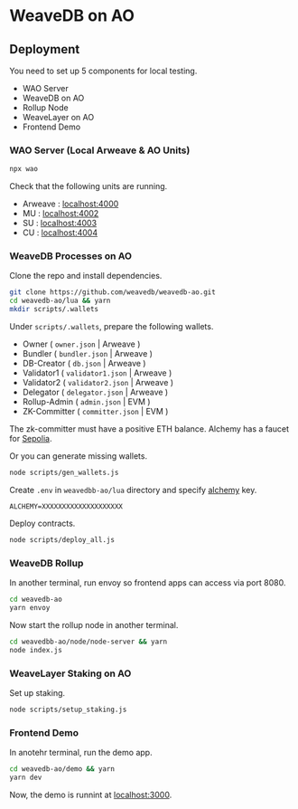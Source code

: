 # WeaveDB on AO

## Deployment

You need to set up 5 components for local testing.

- WAO Server
- WeaveDB on AO
- Rollup Node
- WeaveLayer on AO
- Frontend Demo

### WAO Server (Local Arweave & AO Units)

```bash
npx wao
```

Check that the following units are running.

- Arweave : [localhost:4000](http://localhost:4000)
- MU : [localhost:4002](http://localhost:4002)
- SU : [localhost:4003](http://localhost:4003)
- CU : [localhost:4004](http://localhost:4004)

### WeaveDB Processes on AO

Clone the repo and install dependencies.

```bash
git clone https://github.com/weavedb/weavedb-ao.git
cd weavedb-ao/lua && yarn
mkdir scripts/.wallets
```
Under `scripts/.wallets`, prepare the following wallets.

- Owner ( `owner.json` | Arweave )
- Bundler ( `bundler.json` | Arweave )
- DB-Creator ( `db.json` | Arweave )
- Validator1 ( `validator1.json` | Arweave )
- Validator2 ( `validator2.json` | Arweave )
- Delegator ( `delegator.json` | Arweave )
- Rollup-Admin ( `admin.json` | EVM )
- ZK-Committer ( `committer.json` | EVM )

The zk-committer must have a positive ETH balance. Alchemy has a faucet for [Sepolia](https://www.alchemy.com/faucets/ethereum-sepolia).

Or you can generate missing wallets.

```bash
node scripts/gen_wallets.js
```

Create `.env` in `weavedbb-ao/lua` directory and specify [alchemy](https://alchemy.com) key.

```text
ALCHEMY=XXXXXXXXXXXXXXXXXXXX
```

Deploy contracts.

```bash
node scripts/deploy_all.js
```

### WeaveDB Rollup

In another terminal, run envoy so frontend apps can access via port 8080.

```bash
cd weavedb-ao
yarn envoy
```

Now start the rollup node in another terminal.

```bash
cd weavedbb-ao/node/node-server && yarn
node index.js
```

### WeaveLayer Staking on AO

Set up staking.

```bash
node scripts/setup_staking.js
```

### Frontend Demo

In anotehr terminal, run the demo app.

```bash
cd weavedb-ao/demo && yarn
yarn dev
```

Now, the demo is runnint at [localhost:3000](http://localhost:3000).
